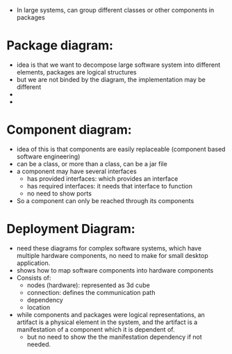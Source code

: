 - In large systems, can group different classes or other components in packages
# Package diagram:
- idea is that we want to decompose large software system into different elements, packages are logical structures
- but we are not binded by the diagram, the implementation may be different
- 
- 
# Component diagram: 
- idea of this is that components are easily replaceable (component based software engineering)
- can be a class, or more than a class, can be a jar file
- a component may have several interfaces
	- has provided interfaces: which provides an interface
	- has required interfaces: it needs that interface to function
	- no need to show ports
- So a component can only be reached through its components

# Deployment Diagram:
- need these diagrams for complex software systems, which have multiple hardware components, no need to make for small desktop application.
- shows how to map software components into hardware components
- Consists of:
	- nodes (hardware): represented as 3d cube
	- connection: defines the communication path
	- dependency
	- location
- while components and packages were logical representations, an artifact is a physical element in the system, and the artifact is a manifestation of a component which it is dependent of.
	- but no need to show the the manifestation dependency if not needed.